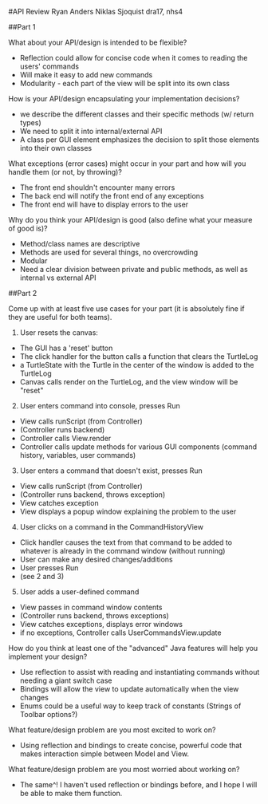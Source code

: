#API Review
Ryan Anders
Niklas Sjoquist
dra17, nhs4

##Part 1

What about your API/design is intended to be flexible?

* Reflection could allow for concise code when it comes to reading the users' commands
* Will make it easy to add new commands
* Modularity - each part of the view will be split into its own class

How is your API/design encapsulating your implementation decisions?

* we describe the different classes and their specific methods (w/ return types)
* We need to split it into internal/external API
* A class per GUI element emphasizes the decision to split those elements into their own classes

What exceptions (error cases) might occur in your part and how will you handle them (or not, by throwing)?

* The front end shouldn't encounter many errors
* The back end will notify the front end of any exceptions
* The front end will have to display errors to the user

Why do you think your API/design is good (also define what your measure of good is)?

 * Method/class names are descriptive
 * Methods are used for several things, no overcrowding
 * Modular
 * Need a clear division between private and public methods, as well as internal vs external API

##Part 2

Come up with at least five use cases for your part (it is absolutely fine if they are useful for both teams).

1. User resets the canvas:
 * The GUI has a 'reset' button
 * The click handler for the button calls a function that clears the TurtleLog
 * a TurtleState with the Turtle in the center of the window is added to the TurtleLog
 * Canvas calls render on the TurtleLog, and the view window will be "reset"

2. User enters command into console, presses Run
 * View calls runScript (from Controller)
 * (Controller runs backend)
 * Controller calls View.render
 * Controller calls update methods for various GUI components (command history, variables, user commands)
 
3. User enters a command that doesn't exist, presses Run
  * View calls runScript (from Controller)
  * (Controller runs backend, throws exception)
  * View catches exception
  * View displays a popup window explaining the problem to the user

4. User clicks on a command in the CommandHistoryView
 * Click handler causes the text from that command to be added to whatever is already in the command window (without running)
 * User can make any desired changes/additions
 * User presses Run
 * (see 2 and 3)

5. User adds a user-defined command
* View passes in command window contents
* (Controller runs backend, throws exceptions)
* View catches exceptions, displays error windows
* if no exceptions, Controller calls UserCommandsView.update

How do you think at least one of the "advanced" Java features will help you implement your design?

* Use reflection to assist with reading and instantiating commands without needing a giant switch case
* Bindings will allow the view to update automatically when the view changes
* Enums could be a useful way to keep track of constants (Strings of Toolbar options?)

What feature/design problem are you most excited to work on?

* Using reflection and bindings to create concise, powerful code that makes interaction simple between Model and View.

What feature/design problem are you most worried about working on?

* The same^! I haven't used reflection or bindings before, and I hope I will be able to make them function.
